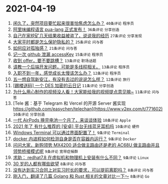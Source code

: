 # 2021-04-19

1. [闲久了，突然项目要忙起来很害怕焦虑怎么办？](https://www.v2ex.com/t/771549) `40条评论` `程序员`
1. [阿里味编程语言 pua-lang 正式发布！](https://www.v2ex.com/t/771576) `36条评论` `分享创造`
1. [自己在家挖矿几天结果收益被盗了，说说我的经历](https://www.v2ex.com/t/771563) `27条评论` `分享发现`
1. [大家平时都是怎么保护隐私的？](https://www.v2ex.com/t/771550) `25条评论` `问与答`
1. [如何应对孤独感？](https://www.v2ex.com/t/771599) `21条评论` `问与答`
1. [记一次 github 泄漏 accessKey](https://www.v2ex.com/t/771582) `15条评论` `程序员`
1. [收到 offer，要不要跳槽？](https://www.v2ex.com/t/771628) `13条评论` `职场话题`
1. [请教一个后端开发问题，可能是多线程相关。](https://www.v2ex.com/t/771558) `13条评论` `程序员`
1. [入职不到一年，感觉成长太慢该怎么办？](https://www.v2ex.com/t/771592) `12条评论` `程序员`
1. [五一想自驾新安江，有没有去过的说说怎么样？](https://www.v2ex.com/t/771553) `12条评论` `旅行`
1. [[踢楼送码] 一个 DES 加密的云日记](https://www.v2ex.com/t/771619) `11条评论` `分享创造`
1. [为什么用心制作的视频没人看！大家能给我的视频提点意见嘛~](https://www.v2ex.com/t/771597) `11条评论` `问与答`
1. [Tele 酱：基于 Telegram 和 Vercel 的开源 Server 酱实现 https://github.com/easychen/telechan](https://www.v2ex.com/t/771602) `10条评论` `分享创造`
1. [一代 AirPods 换完电池一个月了，来谈谈体验](https://www.v2ex.com/t/771591) `10条评论` `Apple`
1. [2021 年了 有什么推荐的 [安卓] 平台无线蓝牙耳机吗](https://www.v2ex.com/t/771567) `10条评论` `硬件`
1. [Windows Terminal 可以通过界面配置了！](https://www.v2ex.com/t/771615) `9条评论` `Terminal`
1. [docker 内进程如何检测自身是否在容器内运行？](https://www.v2ex.com/t/771574) `9条评论` `Docker`
1. [问问大家，新购领势 MX4200 适合做主路由还是老的 AC68U 做主路由并且领势桥接模式呢](https://www.v2ex.com/t/771566) `9条评论` `宽带症候群`
1. [求助： redhat7.8 在虚拟机和物理机上安装有什么不同？](https://www.v2ex.com/t/771538) `9条评论` `Linux`
1. [30 岁的人都有哪些欲望](https://www.v2ex.com/t/771632) `8条评论` `问与答`
1. [没有达到实习合同上对实习时长的要求，可以提前离职吗？](https://www.v2ex.com/t/771590) `8条评论` `问与答`
1. [刚入门，翻译了几篇 Golang 和 Rust 相关的文章对比一下～](https://www.v2ex.com/t/771587) `8条评论` `Go`
